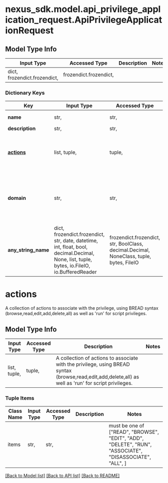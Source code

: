 # nexus_sdk.model.api_privilege_application_request.ApiPrivilegeApplicationRequest

## Model Type Info
Input Type | Accessed Type | Description | Notes
------------ | ------------- | ------------- | -------------
dict, frozendict.frozendict,  | frozendict.frozendict,  |  | 

### Dictionary Keys
Key | Input Type | Accessed Type | Description | Notes
------------ | ------------- | ------------- | ------------- | -------------
**name** | str,  | str,  | The name of the privilege.  This value cannot be changed. | [optional] 
**description** | str,  | str,  |  | [optional] 
**[actions](#actions)** | list, tuple,  | tuple,  | A collection of actions to associate with the privilege, using BREAD syntax (browse,read,edit,add,delete,all) as well as &#x27;run&#x27; for script privileges. | [optional] 
**domain** | str,  | str,  | The domain (i.e. &#x27;blobstores&#x27;, &#x27;capabilities&#x27; or even &#x27;*&#x27; for all) that this privilege is granting access to.  Note that creating new privileges with a domain is only necessary when using plugins that define their own domain(s). | [optional] 
**any_string_name** | dict, frozendict.frozendict, str, date, datetime, int, float, bool, decimal.Decimal, None, list, tuple, bytes, io.FileIO, io.BufferedReader | frozendict.frozendict, str, BoolClass, decimal.Decimal, NoneClass, tuple, bytes, FileIO | any string name can be used but the value must be the correct type | [optional]

# actions

A collection of actions to associate with the privilege, using BREAD syntax (browse,read,edit,add,delete,all) as well as 'run' for script privileges.

## Model Type Info
Input Type | Accessed Type | Description | Notes
------------ | ------------- | ------------- | -------------
list, tuple,  | tuple,  | A collection of actions to associate with the privilege, using BREAD syntax (browse,read,edit,add,delete,all) as well as &#x27;run&#x27; for script privileges. | 

### Tuple Items
Class Name | Input Type | Accessed Type | Description | Notes
------------- | ------------- | ------------- | ------------- | -------------
items | str,  | str,  |  | must be one of ["READ", "BROWSE", "EDIT", "ADD", "DELETE", "RUN", "ASSOCIATE", "DISASSOCIATE", "ALL", ] 

[[Back to Model list]](../../README.md#documentation-for-models) [[Back to API list]](../../README.md#documentation-for-api-endpoints) [[Back to README]](../../README.md)

